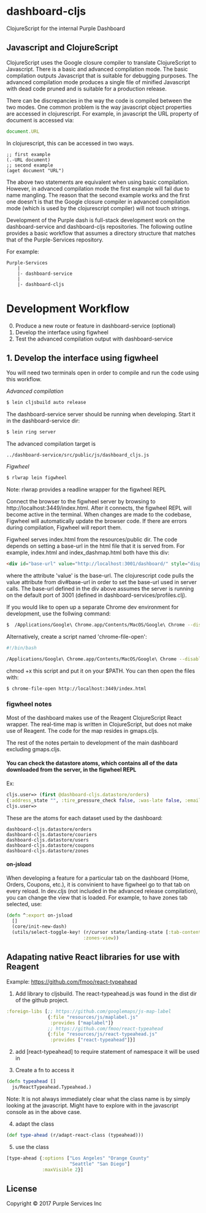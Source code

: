 # dashboard-cljs

ClojureScript for the internal Purple Dashboard

## Javascript and ClojureScript

ClojureScript uses the Google closure compiler to translate ClojureScript to Javascript. There is a basic and advanced compilation mode. The basic compilation outputs Javascript that is suitable for debugging purposes. The advanced compilation mode produces a single file of minified Javascript with dead code pruned and is suitable for a production release.

There can be discrepancies in the way the code is compiled between the two modes. One common problem is the way javascript object properties are accessed in clojurescript. For example, in javascript the URL property of document is accessed via:

```javascript
document.URL
```

In clojurescript, this can be accessed in two ways.

```clojurescript
;; first example
(.-URL document)
;; second example
(aget document "URL")
```

The above two statements are equivalent when using basic compilation. However, in advanced compilation mode the first example will fail due to name mangling. The reason that the second example works and the first one doesn't is that the Google closure compiler in advanced compilation mode (which is used by the clojurescript compiler) will not touch strings.

Development of the Purple dash is full-stack development work on the dashboard-service and dashboard-cljs repositories. The following outline provides a basic workflow that assumes a directory structure that matches that of the Purple-Services repository.

For example:

```
Purple-Services
	|
	|- dashboard-service
	|
	|- dashboard-cljs
```

# Development Workflow

0. Produce a new route or feature in dashboard-service (optional)
1. Develop the interface using figwheel
2. Test the advanced compilation output with dashboard-service

## 1. Develop the interface using figwheel

You will need two terminals open in order to compile and run the code using this workflow.

*Advanced compilation*
```bash
$ lein cljsbuild auto release
```

The dashboard-service server should be running when developing. Start it in the dashboard-service dir:

```bash
$ lein ring server
```

The advanced compilation target is
```
../dashboard-service/src/public/js/dashboard_cljs.js
```

*Figwheel*
```bash
$ rlwrap lein figwheel
```

Note: rlwrap provides a readline wrapper for the figwheel REPL

Connect the browser to the figwheel server by browsing to http://localhost:3449/index.html. After it connects, the figwheel REPL will become active in the terminal. When changes are made to the codebase, Figwheel will automatically update the browser code. If there are errors during compilation, Figwheel will report them.

Figwheel serves index.html from the resources/public dir. The code depends on setting a base-url in the html file that it is served from. For example, index.html and index_dashmap.html both have this div:

```html
<div id="base-url" value="http://localhost:3001/dashboard/" style="display: none;"></div>
```

where the attribute 'value' is the base-url. The clojurescript code pulls the value attribute from div#base-url in order to set the base-url used in server calls. The base-url defined in the div above assumes the server is running on the default port of 3001 (defined in dashboard-services/profiles.clj).

If you would like to open up a separate Chrome dev environment for development, use the follwing command:

```bash
$  /Applications/Google\ Chrome.app/Contents/MacOS/Google\ Chrome --disable-web-security --user-data-dir=/tmp/chrome2/ \ http://localhost:3449/index.html
```

Alternatively, create a script named 'chrome-file-open':

```bash
#!/bin/bash

/Applications/Google\ Chrome.app/Contents/MacOS/Google\ Chrome --disable-web-security --user-data-dir=/tmp/chrome2/ \ $1
```

chmod +x this script and put it on your $PATH. You can then open the files with:

```bash
$ chrome-file-open http://localhost:3449/index.html
```

### figwheel notes

Most of the dashboard makes use of the Reagent ClojureScript React wrapper. The real-time map is written in ClojureScript, but does not make use of Reagent. The code for the map resides in gmaps.cljs. 

The rest of the notes pertain to development of the main dashboard excluding gmaps.cljs.

#### You can check the datastore atoms, which contains all of the data downloaded from the server, in the figwheel REPL

Ex:
```clojure
cljs.user=> (first @dashboard-cljs.datastore/orders)
{:address_state "", :tire_pressure_check false, :was-late false, :email "jatkins10@gmail.com", :customer_phone_number "8587404160", :target_time_start 1481648369, :payment_info "{\"id\":\"card_18V5D9D0DZN191iCL9EEh9Ks\",\"brand\":\"Discover\",\"exp_month\":6,\"exp_year\":2021,\"last4\":\"5376\"}", :courier_id "8qhjmZ040BhVcPR81i2r", :vehicle_id "SjW1qG3ECRoVRW3TCxW4", :total_price 3589, :stripe_charge_id "ch_19QJcjD0DZN191iCcb7rtqvl", :coupon_code "", :target_time_end 1481666369, :special_instructions "", :event_log "assigned 1481648470|accepted 1481648486|enroute 1481648490|servicing 1481655128|complete 1481655562|", :subscription_id 0, :number_rating nil, :courier_name "Steven Brooks", :status "complete", :id "D1PeEYCgVKabU7EB9Lcy", :notes "", :zones [1 3 359 325], :paid true, :lat 33.0035751221569, :address_zip "92075", :gallons 10, :user_id "P3EKmVDSjz5Nm73yCLZX", :vehicle {:id "SjW1qG3ECRoVRW3TCxW4", :year "2012", :make "Acura", :model "RDX", :color "Gray", :gas_type "91", :license_plate "6UWF118"}, :admin_event_log nil, :market "SD", :first_order? false, :market-color "#4DAF7C", :submarket "Encinitas", :address_street "780 Santa Victoria", :text_rating "", :license_plate "6UWF118", :customer_name "Jesse atkins", :address_city "", :lng -117.251064794872, :timestamp_created "2016-12-13T10:59:30Z", :gas_type "91"}
cljs.user=>
```

These are the atoms for each dataset used by the dashboard:

```
dashboard-cljs.datastore/orders
dashboard-cljs.datastore/couriers
dashboard-cljs.datastore/users
dashboard-cljs.datastore/coupons
dashboard-cljs.datastore/zones
```

#### on-jsload

When developing a feature for a particular tab on the dashboard (Home, Orders, Coupons, etc.), it is convinient to have figwheel go to that tab on every reload. In dev.cljs (not included in the advanced release compilation), you can change the view that is loaded. For example, to have zones tab selected, use:

```clojure
(defn ^:export on-jsload
  []
  (core/init-new-dash)
  (utils/select-toggle-key! (r/cursor state/landing-state [:tab-content-toggle])
                            :zones-view))
```			   

## Adapating native React libraries for use with Reagent

Example:  https://github.com/fmoo/react-typeahead

1. Add library to cljsbuild. The react-typeahead.js was found in the dist dir of
the github project.

```clojure
:foreign-libs [;; https://github.com/googlemaps/js-map-label
               {:file "resources/js/maplabel.js"
                :provides ["maplabel"]}
               ;; https://github.com/fmoo/react-typeahead
               {:file "resources/js/react-typeahead.js"
                :provides ["react-typeahead"]}]
```

2. add [react-typeahead] to require statement of namespace it will be used in

3. Create a fn to access it
```clojure
(defn typeahead []
  js/ReactTypeahead.Typeahead.)
```

Note: It is not always immediately clear what the class name is by simply
looking at the javascript. Might have to explore with in the javascript console
as in the above case.

4. adapt the class

```clojure
(def type-ahead (r/adapt-react-class (typeahead)))
```

5. use the class
```clojure
[type-ahead {:options ["Los Angeles" "Orange County"
                       "Seattle" "San Diego"]
             :maxVisible 2}]
```
## License


Copyright © 2017 Purple Services Inc
